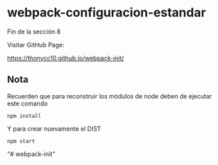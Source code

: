 # webpack-configuracion-estandar
Fin de la sección 8

Visitar GitHub Page:

https://thonycc10.github.io/webpack-init/

## Nota
Recuerden que para reconstruir los módulos de node deben de ejecutar este comando

```
npm install
```

Y para crear nuevamente el DIST

```
npm start
```
"# webpack-init" 
